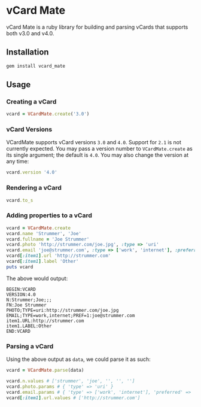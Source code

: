 # vCard Mate

vCard Mate is a ruby library for building and parsing vCards that supports both
v3.0 and v4.0.

## Installation

``` bash
gem install vcard_mate
```

## Usage
### Creating a vCard

``` ruby
vcard = VCardMate.create('3.0')
```

### vCard Versions

VCardMate supports vCard versions `3.0` and `4.0`. Support for `2.1` is not
currently expected. You may pass a version number to `VCardMate.create` as its
single argument; the default is `4.0`. You may also change the version at any
time:

``` ruby
vcard.version '4.0'
```

### Rendering a vCard

``` ruby
vcard.to_s
```

### Adding properties to a vCard

``` ruby
vcard = VCardMate.create
vcard.name 'Strummer', 'Joe'
vcard.fullname = 'Joe Strummer'
vcard.photo 'http://strummer.com/joe.jpg', :type => 'uri'
vcard.email 'joe@strummer.com', :type => ['work', 'internet'], :preferred => 1
vcard[:item1].url 'http://strummer.com'
vcard[:item1].label 'Other'
puts vcard
```
The above would output:
```
BEGIN:VCARD
VERSION:4.0
N:Strummer;Joe;;;
FN:Joe Strummer
PHOTO;TYPE=uri:http://strummer.com/joe.jpg
EMAIL;TYPE=work,internet;PREF=1:joe@strummer.com
item1.URL:http://strummer.com
item1.LABEL:Other
END:VCARD
```

### Parsing a vCard

Using the above output as `data`, we could parse it as such:
``` ruby
vcard = VCardMate.parse(data)

vcard.n.values # ['strummer', 'joe', '', '', '']
vcard.photo.params # { 'type' => 'uri' }
vcard.email.params # { 'type' => ['work', 'internet'], 'preferred' => '1' }
vcard[:item1].url.values # ['http://strummer.com']
```
